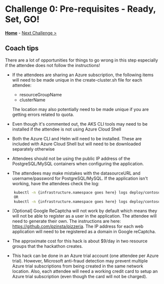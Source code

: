# Challenge 0: Pre-requisites - Ready, Set, GO!

**[Home](./README.md)** - [Next Challenge >](./01-assessment.md)

## Coach tips

There are a lot of opportunities for things to go wrong in this step especially if the attendee does not follow the instructions!

* If the attendees are sharing an Azure subscription, the following items will need to be made unique in the create-cluster.sh file for each attendee:

    * resourceGroupName
    * clusterName

    The location may also potentially need to be made unique if you are getting errors related to quota.

*  Even though it's commented out, the AKS CLI tools may need to be installed if the attendee is not using Azure Cloud Shell

* Both the Azure CLI and Helm will need to be installed. These are included with Azure Cloud Shell but will need to be downloaded separately otherwise

* Attendees should not be using the public IP address of the PostgreSQL/MySQL containers when configuring the application.

* The attendees may make mistakes with the datasourceURL and username/password for PostgreSQL/MySQL. If the application isn't working, have the attendees check the log:

```bash
    kubectl -n {infrastructure.namespace goes here} logs deploy/contosopizza --tail=5000
    OR
    kubectl -n {infrastructure.namespace goes here} logs deploy/contosopizza
```

* [Optional] Google ReCaptcha will not work by default which means they will not be able to register as a user in the application. The attendee will need to generate their own. The instructions are here: https://github.com/pzinsta/pizzeria. The IP address for each web application will need to be registered as a domain in Google reCaptcha. 

* The approximate cost for this hack is about $9/day in two resource groups that the hackathon creates.
    
    
* This hack can be done in an Azure trial account (one attendee per Azure trial). However, Microsoft anti-fraud detection may prevent multiple Azure trial subscriptions from being created in the same network location. Also, each attendee will need a working credit card to setup an Azure trial subscription (even though the card will not be charged).



